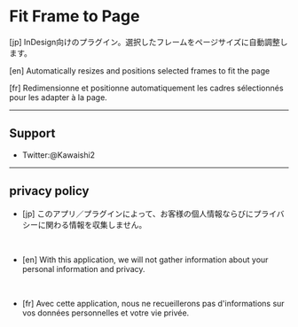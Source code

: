 # Fit Frame to Page

[jp] InDesign向けのプラグイン。選択したフレームをページサイズに自動調整します。

[en] Automatically resizes and positions selected frames to fit the page

[fr] Redimensionne et positionne automatiquement les cadres sélectionnés pour les adapter à la page.

---

## Support

- Twitter:@Kawaishi2

---

## privacy policy

- [jp] このアプリ／プラグインによって、お客様の個人情報ならびにプライバシーに関わる情報を収集しません。

<br/>

- [en] With this application, we will not gather information about your personal information and privacy.

<br/>

- [fr] Avec cette application, nous ne recueillerons pas d'informations sur vos données personnelles et votre vie privée.

